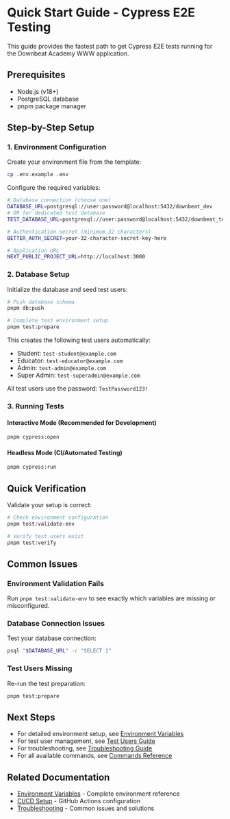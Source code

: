# Quick Start Guide - Cypress E2E Testing

This guide provides the fastest path to get Cypress E2E tests running for the Downbeat Academy WWW application.

## Prerequisites

- Node.js (v18+)
- PostgreSQL database
- pnpm package manager

## Step-by-Step Setup

### 1. Environment Configuration

Create your environment file from the template:

```bash
cp .env.example .env
```

Configure the required variables:

```bash
# Database connection (choose one)
DATABASE_URL=postgresql://user:password@localhost:5432/downbeat_dev
# OR for dedicated test database
TEST_DATABASE_URL=postgresql://user:password@localhost:5432/downbeat_test

# Authentication secret (minimum 32 characters)
BETTER_AUTH_SECRET=your-32-character-secret-key-here

# Application URL
NEXT_PUBLIC_PROJECT_URL=http://localhost:3000
```

### 2. Database Setup

Initialize the database and seed test users:

```bash
# Push database schema
pnpm db:push

# Complete test environment setup
pnpm test:prepare
```

This creates the following test users automatically:
- Student: `test-student@example.com`
- Educator: `test-educator@example.com`
- Admin: `test-admin@example.com`
- Super Admin: `test-superadmin@example.com`

All test users use the password: `TestPassword123!`

### 3. Running Tests

#### Interactive Mode (Recommended for Development)
```bash
pnpm cypress:open
```

#### Headless Mode (CI/Automated Testing)
```bash
pnpm cypress:run
```

## Quick Verification

Validate your setup is correct:

```bash
# Check environment configuration
pnpm test:validate-env

# Verify test users exist
pnpm test:verify
```

## Common Issues

### Environment Validation Fails
Run `pnpm test:validate-env` to see exactly which variables are missing or misconfigured.

### Database Connection Issues
Test your database connection:
```bash
psql "$DATABASE_URL" -c "SELECT 1"
```

### Test Users Missing
Re-run the test preparation:
```bash
pnpm test:prepare
```

## Next Steps

- For detailed environment setup, see [Environment Variables](./environment-variables.md)
- For test user management, see [Test Users Guide](../testing/test-users.md)
- For troubleshooting, see [Troubleshooting Guide](../testing/troubleshooting.md)
- For all available commands, see [Commands Reference](../reference/commands.md)

## Related Documentation

- [Environment Variables](./environment-variables.md) - Complete environment reference
- [CI/CD Setup](../testing/ci-cd.md) - GitHub Actions configuration
- [Troubleshooting](../testing/troubleshooting.md) - Common issues and solutions